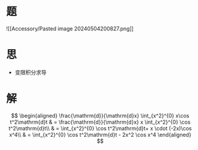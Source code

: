 # 题

![[Accessory/Pasted image 20240504200827.png]]

# 思

- 变限积分求导

# 解

$$
\begin{aligned}
	\frac{\mathrm{d}}{\mathrm{d}x} \int_{x^2}^{0} x\cos t^2\mathrm{d}t
	& = \frac{\mathrm{d}}{\mathrm{d}x} x \int_{x^2}^{0} \cos t^2\mathrm{d}t\\
	& = \int_{x^2}^{0} \cos t^2\mathrm{d}t+ x \cdot (-2x)\cos x^4\\
	& = \int_{x^2}^{0} \cos t^2\mathrm{d}t - 2x^2 \cos x^4
\end{aligned}
$$
